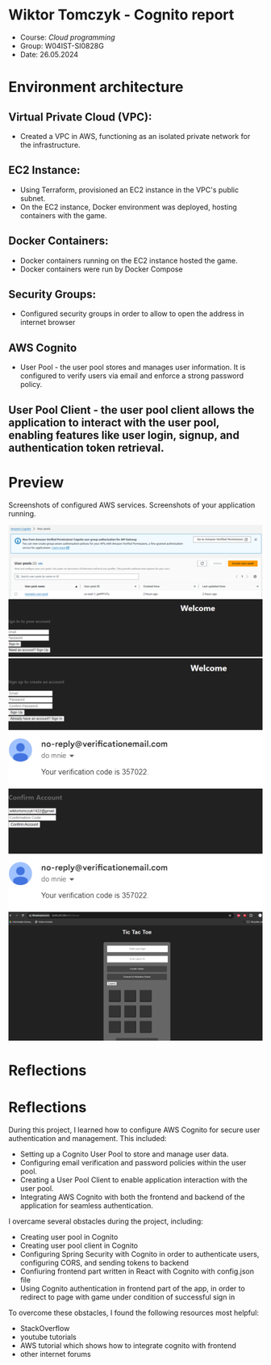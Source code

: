# Wiktor Tomczyk - Cognito report

- Course: *Cloud programming*
- Group: W04IST-SI0828G
- Date: 26.05.2024

# Environment architecture

## Virtual Private Cloud (VPC):
  * Created a VPC in AWS, functioning as an isolated private network for the infrastructure.
## EC2 Instance:
  * Using Terraform, provisioned an EC2 instance in the VPC's public subnet.
  * On the EC2 instance, Docker environment was deployed, hosting containers with the game.
## Docker Containers:
  * Docker containers running on the EC2 instance hosted the game.
  * Docker containers were run by Docker Compose
## Security Groups:
  * Configured security groups in order to allow to open the address in internet browser
## AWS Cognito
 * User Pool - the user pool stores and manages user information. It is configured to verify users via email and enforce a strong password policy.
## User Pool Client - the user pool client allows the application to interact with the user pool, enabling features like user login, signup, and authentication token retrieval.

# Preview

Screenshots of configured AWS services. Screenshots of your application running.

![Docker compose](img/userpool.png)
![EC2](img/login.png)
![Security](img/signup.png)
![Game1](img/mail.png)
![Game2](img/confirm.png)
![Game3](img/mail.png)
![Game4](img/game.png)


# Reflections

# Reflections

During this project, I learned how to configure AWS Cognito for secure user authentication and management. This included:

- Setting up a Cognito User Pool to store and manage user data.
- Configuring email verification and password policies within the user pool.
- Creating a User Pool Client to enable application interaction with the user pool.
- Integrating AWS Cognito with both the frontend and backend of the application for seamless authentication.
  
I overcame several obstacles during the project, including:

- Creating user pool in Cognito
- Creating user pool client in Cognito
- Configuring Spring Security with Cognito in order to authenticate users, configuring CORS, and sending tokens to backend
- Confiuring frontend part written in React with Cognito with config.json file
- Using Cognito authentication in frontend part of the app, in order to redirect to page with game under condition of successful sign in
  
To overcome these obstacles, I found the following resources most helpful:

- StackOverflow
- youtube tutorials
- AWS tutorial which shows how to integrate cognito with frontend
- other internet forums
